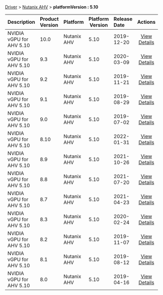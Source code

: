 
[Driver](/README.md)  >  [Nutanix AHV](/index/Driver/Nutanix_AHV.md)  >  **platformVersion : 5.10**



| Description            | Product Version    | Platform                | Platform Version           | Release Date           |             Actions              |
| ---------------------- | :----------------- | :---------------------- | -------------------------- | :--------------------- | :------------------------------: |
| NVIDIA vGPU for AHV 5.10 | 10.0 | Nutanix AHV | 5.10 | 2019-12-20 | [View Details](/details/493ca4_NVIDIA_vGPU_for_AHV_5.10.md) |
| NVIDIA vGPU for AHV 5.10 | 9.3 | Nutanix AHV | 5.10 | 2020-03-09 | [View Details](/details/18080d_NVIDIA_vGPU_for_AHV_5.10.md) |
| NVIDIA vGPU for AHV 5.10 | 9.2 | Nutanix AHV | 5.10 | 2019-11-21 | [View Details](/details/513bb4_NVIDIA_vGPU_for_AHV_5.10.md) |
| NVIDIA vGPU for AHV 5.10 | 9.1 | Nutanix AHV | 5.10 | 2019-08-29 | [View Details](/details/9f7c98_NVIDIA_vGPU_for_AHV_5.10.md) |
| NVIDIA vGPU for AHV 5.10 | 9.0 | Nutanix AHV | 5.10 | 2019-07-02 | [View Details](/details/5de637_NVIDIA_vGPU_for_AHV_5.10.md) |
| NVIDIA vGPU for AHV 5.10 | 8.10 | Nutanix AHV | 5.10 | 2022-01-31 | [View Details](/details/5c3531_NVIDIA_vGPU_for_AHV_5.10.md) |
| NVIDIA vGPU for AHV 5.10 | 8.9 | Nutanix AHV | 5.10 | 2021-10-26 | [View Details](/details/aa6d79_NVIDIA_vGPU_for_AHV_5.10.md) |
| NVIDIA vGPU for AHV 5.10 | 8.8 | Nutanix AHV | 5.10 | 2021-07-20 | [View Details](/details/8de88a_NVIDIA_vGPU_for_AHV_5.10.md) |
| NVIDIA vGPU for AHV 5.10 | 8.7 | Nutanix AHV | 5.10 | 2021-04-23 | [View Details](/details/49cbd2_NVIDIA_vGPU_for_AHV_5.10.md) |
| NVIDIA vGPU for AHV 5.10 | 8.3 | Nutanix AHV | 5.10 | 2020-02-24 | [View Details](/details/f6c9b4_NVIDIA_vGPU_for_AHV_5.10.md) |
| NVIDIA vGPU for AHV 5.10 | 8.2 | Nutanix AHV | 5.10 | 2019-11-07 | [View Details](/details/70f332_NVIDIA_vGPU_for_AHV_5.10.md) |
| NVIDIA vGPU for AHV 5.10 | 8.1 | Nutanix AHV | 5.10 | 2019-08-12 | [View Details](/details/7afb31_NVIDIA_vGPU_for_AHV_5.10.md) |
| NVIDIA vGPU for AHV 5.10 | 8.0 | Nutanix AHV | 5.10 | 2019-04-16 | [View Details](/details/9dea53_NVIDIA_vGPU_for_AHV_5.10.md) |
